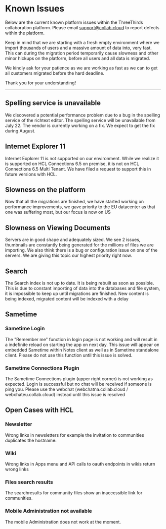 # Known Issues

Below are the current known platform issues within the ThreeThirds collaboration platform. Please email [support@collab.cloud](mailto:support@collab.cloud) to report defects within the platform.

Keep in mind that we are starting with a fresh empty environment where we import thousands of users and a massive amount of data into, very fast. This can during the migration period temporarily cause slowness and other minor hickups on the platform, before all users and all data is migrated.

We kindly ask for your patience as we are working as fast as we can to get all customers migrated before the hard deadline.

Thank you for your understanding!

---

## Spelling service is unavailable

We discovered a potential performance problem due to a bug in the spelling service of the richtext editor. The spelling service will be unavailable from July 22. The vendor is currently working on a fix. We expect to get the fix during August.

## Internet Explorer 11

Internet Explorer 11 is not supported on our environment. While we realize it is supported on HCL Connections 6.5 on premise, it is not on HCL Connections 6.5 Multi Tenant. We have filed a request to support this in future versions with HCL.

## Slowness on the platform

Now that all the migrations are finished, we have started working on performance improvements, we gave priority to the EU datacenter as that one was suffering most, but our focus is now on US

## Slowness on Viewing Documents

Servers are in good shape and adequately sized. We see 2 issues, thumbnails are constantly being generated for the millions of files we are importing. We also think there is a bug or configuration issue on one of the servers. We are giving this topic our highest priority right now.

## Search

The Search index is not up to date. It is being rebuilt as soon as possible. This is due to constant importing of data into the databases and file system, it is impossible to keep up until migrations are finished. New content is being indexed, migrated content will be indexed with a delay

## Sametime

### Sametime Login

The "Remember me" function in login page is not working and will result in a indefinite reload on starting the app on next day. This issue will appear on embedded Sametime within Notes client as well as in Sametime standalone client.
Please do not use this function until this issue is solved.

### Sametime Connections Plugin

The Sametime Connections plugin (upper right corner) is not working as expected. Login is successful but no chat will be received if someone is ping you.
Please use the webchat (webchatna.collab.cloud / webchateu.collab.cloud) instead until this issue is resolved

## Open Cases with HCL

### Newsletter

Wrong links in newsletters for example the invitation to communities duplicates the hostname.

### Wiki

Wrong links in Apps menu and API calls to oauth endpoints in wikis return wrong links

### Files search results

The searchresults for community files show an inaccessible link for communities.

### Mobile Administration not available

The mobile Administration does not work at the moment.
